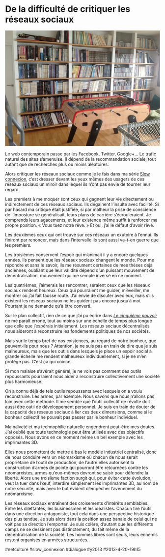# De la difficulté de critiquer les réseaux sociaux

![](_i/bib2.webp)

Le web contemporain passe par les Facebook, Twitter, Google+… Le trafic naturel des sites s’amenuise. Il dépend de la recommandation sociale, tout autant que de recherches plus ou moins aléatoires.

Alors critiquer les réseaux sociaux comme je le fais dans ma série [Slow connexion](#slow-connexion), c’est dresser devant les yeux mêmes des usagers de ces réseaux sociaux un miroir dans lequel ils n’ont pas envie de tourner leur regard.

Les premiers à me moquer sont ceux qui gagnent leur vie directement ou indirectement de ces réseaux sociaux. Ils dégainent l’insulte avec facilité. Si par hasard ma critique était justifiée, si par malheur la prise de conscience de l’imposture se généralisait, leurs plans de carrière s’écrouleraient. Je comprends leurs agacements, et leur existence même suffit à renforcer ma propre position. « Vous tuez notre rêve. » Et oui, j’ai le défaut d’avoir rêvé.

Les deuxièmes ceux qui ont trouvé sur ces réseaux un exutoire à l’ennui. Ils finiront par renoncer, mais dans l’intervalle ils sont aussi va-t-en guerre que les premiers.

Les troisièmes conservent l’espoir qui m’animait il y a encore quelques années. Ils pensent que les réseaux sociaux changent le monde. Pour me répondre et sans le savoir, ils me résument certaines de mes thèses déjà anciennes, oubliant que leur validité dépend d’un puissant mouvement de décentralisation, mouvement qui me semple inversé en ce moment.

Les quatrièmes, j’aimerais les rencontrer, seraient ceux que les réseaux sociaux rendent heureux. Ceux qui pourraient me guider, m’éveiller, me montrer où j’ai fait fausse route. J’ai envie de discuter avec eux, mais s’ils existent les réseaux sociaux ne les guident pas encore jusqu’à moi. Pourtant je ne demande qu’à être converti.

Sur le plan collectif, rien de ce que j’ai pu écrire dans *[Le cinquième pouvoir](../../page/le-cinquieme-pouvoir)* ne me paraît erroné, tout au moins sur une échelle de temps plus longue que celle que j’espérais initialement. Les réseaux sociaux décentralisés nous aideront à reconstruire les fondements politiques de nos sociétés.

Mais sur le temps bref de nos existences, au regard de notre bonheur, que peuvent-ils pour nous ? Attention, je ne suis pas en train de dire que je suis malheureux, mais que les outils dans lesquels je place un espoir social à grande échelle me rendent malheureux individuellement, si je ne m’en protège pas. C’est ça qui coince.

Si mon malaise s’avérait général, je ne vois pas comment des outils repoussants pourraient nous aider à reconstruire collectivement une société plus harmonieuse.

On a connu déjà de tels outils repoussants avec lesquels on a voulu reconstruire. Les armes, par exemple. Nous savons que nous n’allons pas loin avec cette méthode. Il me semble que l’outil collectif de révolte doit aussi être outil de développement personnel. Je suis en train de douter de la capacité des réseaux sociaux à lier ces deux dimensions, comme si le bonheur collectif ne pouvait pas passer par le bonheur individuel.

Ma naïveté et ma technophilie naturelle engendrent peut-être mes doutes. J’ai oublié que toute technologie peut être utilisée avec des objectifs opposés. Nous avons en ce moment même un bel exemple avec les imprimantes 3D.

Elles nous promettent de mettre à bas le modèle industriel centralisé, donc de nous conduire vers un néomarxisme où chacun de nous serait propriétaire de l’outil de production, de l’autre elles autorisent la construction d’armes de pointe qui pourront être retournées contre les néomarxistes, armes qu’eux-mêmes devront se saisir pour défendre la liberté. Alors une troisième faction surgit qui, pour éviter cette évolution, veut la tuer dans l’œuf, interdire simplement les imprimantes 3D, au nom de notre sécurité, mais avec le but évident d’empêcher l’avènement du néomarxisme.

Les réseaux sociaux entraînent des croisements d’intérêts semblables. Entre les dilettantes, les businessmen et les idéalistes. Chacun tire l’outil dans une direction antagoniste, tout cela dans une perspective historique des plus tendue. Je suis alors dans la position assez banale de celui qui ne voit pas sa direction l’emporter. Je suis colère, d’autant que les différents camps ne se dessinent pas distinctement, du fait même de la décentralisation de la société. Les hommes libres sont seuls, leurs ennemis restent organisés en armées structurées.



#netculture #slow_connexion #dialogue #y2013 #2013-4-20-19h15
